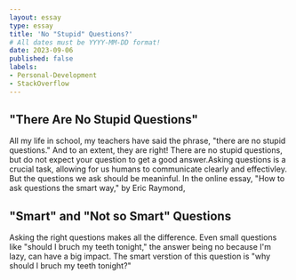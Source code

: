```yaml
---
layout: essay
type: essay
title: 'No "Stupid" Questions?'
# All dates must be YYYY-MM-DD format!
date: 2023-09-06
published: false
labels:
- Personal-Development
- StackOverflow
---
```


## "There Are No Stupid Questions"

All my life in school, my teachers have said the phrase, "there are no stupid questions."  And to 
an extent, they are right! There are no stupid questions, but do not expect your question to get a good answer.Asking questions is a crucial task, allowing for us humans to communicate clearly and effectivley. But the questions we ask should be meaninful. In the online essay, "How to ask questions the smart way," by Eric Raymond, 

## "Smart" and "Not so Smart" Questions

Asking the right questions makes all the difference. Even small questions like "should I bruch my 
teeth tonight," the answer being no because I'm lazy, can have a big impact. The smart verstion of this question is "why should I bruch my teeth tonight?"

